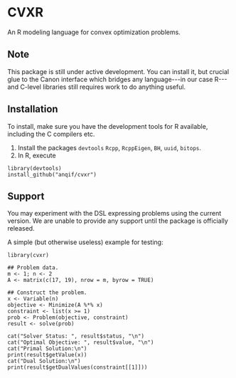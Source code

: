 # CVXR

An R modeling language for convex optimization problems.

## Note

This package is still under active development. You can install it, but crucial glue to the Canon interface which bridges any language---in our case R---and C-level libraries still requires work to do anything useful.

## Installation

To install, make sure you have the development tools for R available, including the C compilers etc.

1. Install the packages `devtools` `Rcpp`, `RcppEigen`, `BH`, `uuid`, `bitops`.
2. In R, execute
```
library(devtools)
install_github("anqif/cvxr")
```

## Support

You may experiment with the DSL expressing problems using the current version.
We are unable to provide any support until the package is officially released.

A simple (but otherwise useless) example for testing:

```
library(cvxr)

## Problem data.
m <- 1; n <- 2
A <- matrix(c(17, 19), nrow = m, byrow = TRUE)

## Construct the problem.
x <- Variable(n)
objective <- Minimize(A %*% x)
constraint <- list(x >= 1)
prob <- Problem(objective, constraint)
result <- solve(prob)

cat("Solver Status: ", result$status, "\n")
cat("Optimal Objective: ", result$value, "\n")
cat("Primal Solution:\n")
print(result$getValue(x))
cat("Dual Solution:\n")
print(result$getDualValues(constraint[[1]]))
```
